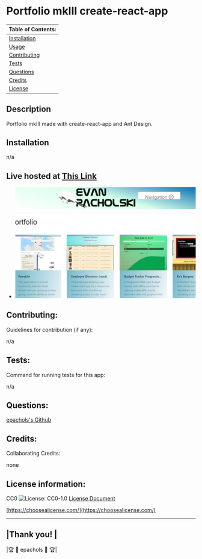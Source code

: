 # Portfolio mkIII create-react-app

  |      Table of Contents:       |
  |-------------------------------|
  | [Installation](#installation) |
  |        [Usage](#usage)        |
  | [Contributing](#contributing) |
  |     [Tests](#tests)           |
  |    [Questions](#questions)    |
  |    [Credits](#credits)        |
  |     [License](#license)       |
  
  ## Description
  
 Portfolio mkIII made with create-react-app and Ant Design.
  
  ## Installation
  
 n/a
  
  

  ## Live hosted at [This Link](https://still-harbor-62362.herokuapp.com/) 

  - ![Preview](preview.png)
  
  
  ## Contributing:
   
 Guidelines for contribution (if any): 

   n/a  
  
  
  ## Tests:
  Command for running tests for this app:
  
 n/a
  
  
  ## Questions:
  [epachols's Github](https://github.com/epachols/)
  
  
  ## Credits:
   Collaborating Credits:
  
 none
  
  ## License information:
  
 
  CC0 ![License: CC0-1.0](https://licensebuttons.net/l/zero/1.0/80x15.png) [License Document](https://creativecommons.org/publicdomain/zero/1.0/)
  
  [https://choosealicense.com/](https://choosealicense.com/)
  
  ---
  
  |Thank you!         |
  --------------------
  |🏆 &#x1F981; epachols &#x1F981; 🏆|
  
